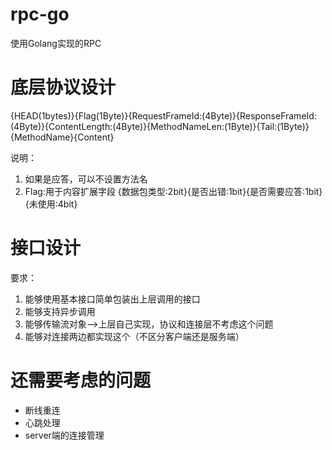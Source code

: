 # rpc-go
使用Golang实现的RPC

# 底层协议设计
{HEAD(1bytes)}{Flag(1Byte)}{RequestFrameId:(4Byte)}{ResponseFrameId:(4Byte)}{ContentLength:(4Byte)}{MethodNameLen:(1Byte)}{Tail:(1Byte)}{MethodName}{Content}

说明：
1. 如果是应答，可以不设置方法名
2. Flag:用于内容扩展字段 {数据包类型:2bit}{是否出错:1bit}{是否需要应答:1bit}{未使用:4bit}
# 接口设计
要求：
1. 能够使用基本接口简单包装出上层调用的接口
2. 能够支持异步调用
3. 能够传输流对象-->上层自己实现，协议和连接层不考虑这个问题
4. 能够对连接两边都实现这个（不区分客户端还是服务端）

# 还需要考虑的问题
* 断线重连
* 心跳处理
* server端的连接管理